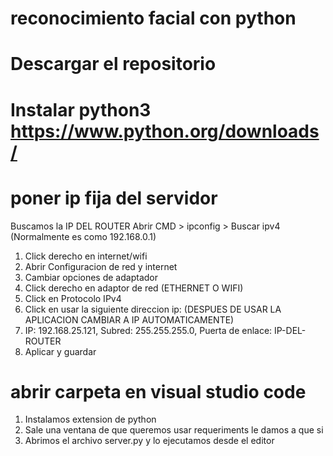 # reconocimiento facial con python
# Descargar el repositorio
# Instalar python3 https://www.python.org/downloads/

# poner ip fija del servidor
Buscamos la IP DEL ROUTER
 Abrir CMD > ipconfig > Buscar ipv4 (Normalmente es como 192.168.0.1)

1. Click derecho en internet/wifi
2. Abrir Configuracion de red y internet
3. Cambiar opciones de adaptador
4. Click derecho en adaptor de red (ETHERNET O WIFI)
5. Click en Protocolo IPv4
6. Click en usar la siguiente direccion ip: (DESPUES DE USAR LA APLICACION CAMBIAR A IP AUTOMATICAMENTE)
7. IP: 192.168.25.121, Subred: 255.255.255.0, Puerta de enlace: IP-DEL-ROUTER
8. Aplicar y guardar

# abrir carpeta en visual studio code
1. Instalamos extension de python
2. Sale una ventana de que queremos usar requeriments le damos a que si
3. Abrimos el archivo server.py y lo ejecutamos desde el editor